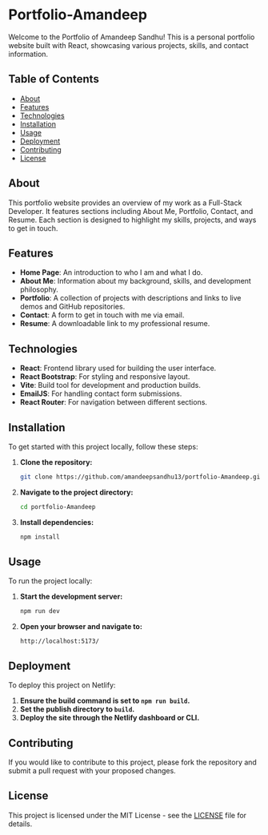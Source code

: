 # Portfolio-Amandeep

Welcome to the Portfolio of Amandeep Sandhu! This is a personal portfolio website built with React, showcasing various projects, skills, and contact information.

## Table of Contents

- [About](#about)
- [Features](#features)
- [Technologies](#technologies)
- [Installation](#installation)
- [Usage](#usage)
- [Deployment](#deployment)
- [Contributing](#contributing)
- [License](#license)

## About

This portfolio website provides an overview of my work as a Full-Stack Developer. It features sections including About Me, Portfolio, Contact, and Resume. Each section is designed to highlight my skills, projects, and ways to get in touch.

## Features

- **Home Page**: An introduction to who I am and what I do.
- **About Me**: Information about my background, skills, and development philosophy.
- **Portfolio**: A collection of projects with descriptions and links to live demos and GitHub repositories.
- **Contact**: A form to get in touch with me via email.
- **Resume**: A downloadable link to my professional resume.

## Technologies

- **React**: Frontend library used for building the user interface.
- **React Bootstrap**: For styling and responsive layout.
- **Vite**: Build tool for development and production builds.
- **EmailJS**: For handling contact form submissions.
- **React Router**: For navigation between different sections.

## Installation

To get started with this project locally, follow these steps:

1. **Clone the repository:**

    ```bash
    git clone https://github.com/amandeepsandhu13/portfolio-Amandeep.git
    ```

2. **Navigate to the project directory:**

    ```bash
    cd portfolio-Amandeep
    ```

3. **Install dependencies:**

    ```bash
    npm install
    ```

## Usage

To run the project locally:

1. **Start the development server:**

    ```bash
    npm run dev
    ```

2. **Open your browser and navigate to:**

    ```
    http://localhost:5173/
    ```

## Deployment

To deploy this project on Netlify:

1. **Ensure the build command is set to `npm run build`.**
2. **Set the publish directory to `build`.**
3. **Deploy the site through the Netlify dashboard or CLI.**

## Contributing

If you would like to contribute to this project, please fork the repository and submit a pull request with your proposed changes.

## License

This project is licensed under the MIT License - see the [LICENSE](LICENSE) file for details.



